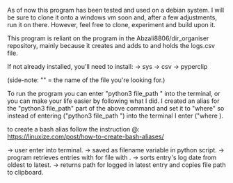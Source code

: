 As of now this program has been tested and used on a debian system. I will be sure to clone it onto a windows vm soon and, after a few adjustments, run it on there. However, feel free to clone, experiment and build upon it.

This program is reliant on the program in the Abzali8806/dir_organiser repository, mainly because it creates and adds to and holds the logs.csv file.


If not already installed, you'll need to install:
 -> sys 
 -> csv
 -> pyperclip

<!-- file execcution  -->
(side-note: "<filename>" = the name of the file you're looking for.)

To run the program you can enter "python3 file_path <filename>" into the terminal, or you can make your life easier by following what I did.
I created an alias for the "python3 file_path" part of the above command and set it to "where" so instead of entering ("python3 file_path <filename>") into the terminal I enter ("where <filename>).


to create a bash alias follow the instruction @:
https://linuxize.com/post/how-to-create-bash-aliases/


<!-- How it works -->

-> user enter <command> <filename> into terminal.
-> <filename> saved as filename variable in python script.
-> program retrieves entries with for file with <filename>.
-> sorts entry's log date from oldest to latest.
-> returns path for <filename> logged in latest entry and
copies file path to clipboard.